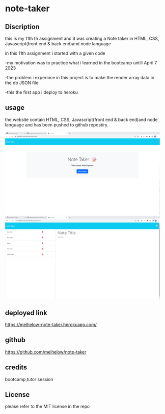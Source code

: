 # note-taker

## Discription

this is my 11th   th assignment and it was creating a Note taker in HTML, CSS, Javascript(front end & back end)and node language

in this 11th assignment  i started with a given code 

-my motivation was to practice what i learned in the bootcamp untill April 7 2023

-the problem i experince in this project is to make the render array data in the db JSON file 

-this the first app i deploy to heroku 


## usage
the website contain HTML, CSS, Javascript(front end & back end)and node language and has been pushed to github repostiry.

![Getting Started](./Assets/Screenshot%202023-04-07%20170834%20heroku%201.png)
![Getting Started](./Assets/Screenshot%202023-04-07%2017102heroku%202.png)

## deployed link
https://melhelow-note-taker.herokuapp.com/

## github 
https://github.com/melhelow/note-taker




## credits

bootcamp,tutor session



## License

please refer to the MIT license in the repo